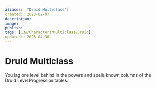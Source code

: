 ```yaml
---
aliases: ["Druid Multiclass"]
created:: 2023-02-07
description: 
image: 
publish: 
tags: [13A/Characters/Multiclass/Druid]
updated:: 2023-04-30
---
```

# Druid Multiclass

You lag one level behind in the powers and spells known columns of the
Druid Level Progression tables.
